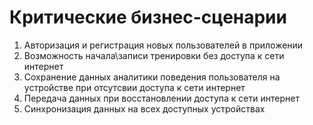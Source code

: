 # Критические бизнес-сценарии

1. Авторизация и регистрация новых пользователей в приложении
2. Возможность начала\записи тренировки без доступа к сети интернет
3. Сохранение данных аналитики поведения пользователя на устройстве при отсутсвии доступа к сети интернет
4. Передача данных при восстановлении доступа к сети интернет
5. Синхронизация данных на всех доступных устройствах
